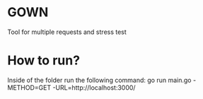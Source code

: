 # GOWN
Tool for multiple requests and stress test

# How to run?

Inside of the folder run the following command: go run main.go -METHOD=GET -URL=http://localhost:3000/ 
